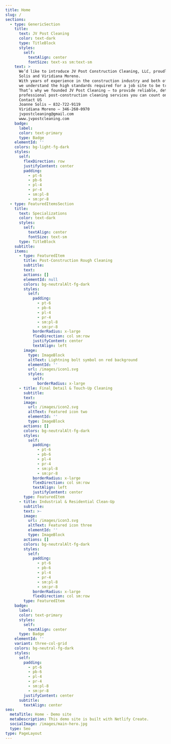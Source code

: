 ```yaml
---
title: Home
slug: /
sections:
  - type: GenericSection
    title:
      text: JV Post Cleaning
      color: text-dark
      type: TitleBlock
      styles:
        self:
          textAlign: center
          fontSize: text-xs sm:text-sm
    text: >
      We’d like to introduce JV Post Construction Cleaning, LLC, proudly owned by Joanne
      Solis and Viridiana Moreno.
      With years of experience in the construction industry and both of us holding OSHA 10 & OSHA 30 certifications,
      we understand the high standards required for a job site to be truly complete.
      That’s why we founded JV Post Cleaning — to provide reliable, detail- oriented, and
      professional post-construction cleaning services you can count on.
      Contact US
      Joanne Solis – 832-722-9119
      Viridiana Moreno – 346-260-0970 
      jvpostcleaning@gmail.com
      www.jvpostcleaning.com 
    badge:
      label:
      color: text-primary
      type: Badge
    elementId: ''
    colors: bg-light-fg-dark
    styles:
      self:
        flexDirection: row
        justifyContent: center
        padding:
          - pt-6
          - pb-6
          - pl-4
          - pr-4
          - sm:pl-8
          - sm:pr-8
  - type: FeaturedItemsSection
    title:
      text: Specializations
      color: text-dark
      styles:
        self:
          textAlign: center
          fontSize: text-sm
      type: TitleBlock
    subtitle: 
    items:
      - type: FeaturedItem
        title: Post-Construction Rough Cleaning
        subtitle:
        text:
        actions: []
        elementId: null
        colors: bg-neutralAlt-fg-dark
        styles:
          self:
            padding:
              - pt-6
              - pb-6
              - pl-4
              - pr-4
              - sm:pl-8
              - sm:pr-8
            borderRadius: x-large
            flexDirection: col sm:row
            justifyContent: center
            textAlign: left
        image:
          type: ImageBlock
          altText: Lightning bolt symbol on red background
          elementId: ''
          url: /images/icon1.svg
          styles:
            self:
              borderRadius: x-large
      - title: Final Detail & Touch-Up Cleaning
        subtitle:
        text:
        image:
          url: /images/icon2.svg
          altText: Featured icon two
          elementId: ''
          type: ImageBlock
        actions: []
        colors: bg-neutralAlt-fg-dark
        styles:
          self:
            padding:
              - pt-6
              - pb-6
              - pl-4
              - pr-4
              - sm:pl-8
              - sm:pr-8
            borderRadius: x-large
            flexDirection: col sm:row
            textAlign: left
            justifyContent: center
        type: FeaturedItem
      - title: Industrial & Residential Clean-Up
        subtitle:
        text: >-
        image:
          url: /images/icon3.svg
          altText: Featured icon three
          elementId: ''
          type: ImageBlock
        actions: []
        colors: bg-neutralAlt-fg-dark
        styles:
          self:
            padding:
              - pt-6
              - pb-6
              - pl-4
              - pr-4
              - sm:pl-8
              - sm:pr-8
            borderRadius: x-large
            flexDirection: col sm:row
        type: FeaturedItem
    badge:
      label:
      color: text-primary
      styles:
        self:
          textAlign: center
      type: Badge
    elementId: ''
    variant: three-col-grid
    colors: bg-neutral-fg-dark
    styles:
      self:
        padding:
          - pt-6
          - pb-6
          - pl-4
          - pr-4
          - sm:pl-8
          - sm:pr-8
        justifyContent: center
      subtitle:
        textAlign: center
seo:
  metaTitle: Home - Demo site
  metaDescription: This demo site is built with Netlify Create.
  socialImage: /images/main-hero.jpg
  type: Seo
type: PageLayout
---
```

